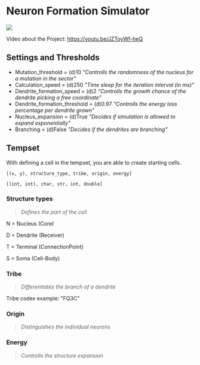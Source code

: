 # Neuron Formation Simulator
![](https://cdn.discordapp.com/attachments/810456487729168415/1195716206703951882/image.png?ex=65b5007f&is=65a28b7f&hm=dd8d75089833a7f118d16f95321dad2532d21a0834f887b5a9ba5df3b6ca08c1&)

Video about the Project: https://youtu.be/JZToyWf-heQ 
## Settings and Thresholds
- Mutation_threshold = (d)10 *"Controlls the randomness of the nucleus for a mutation in the sector"*
- Calculation_speed = (d)250 *"Time sleep for the iteration interval (in ms)"*
- Dendrite_formation_speed = (d)2 *"Controlls the growth chance of the dendrite picking a free coordinate"*
- Dendrite_formation_threshold = (d)0.97 *"Controlls the energy loss percentage per dendrite grown"*
- Nucleus_expansion = (d)True *"Decides if simulation is allowed to expand exponentially"*
- Branching = (d)False *"Decides if the dendrites are branching"*
  
## Tempset
With defining a cell in the tempset, you are able to create starting cells.

`[(x, y), structure_type, tribe, origin, energy]`

`[(int, int), char, str, int, double]`

### Structure types

> _Defines the part of the cell_

N = Nucleus (Core)

D = Dendrite (Receiver)

T = Terminal (ConnectionPoint)

S = Soma (Cell-Body)

### Tribe

> _Differentiates the branch of a dendrite_

Tribe codex example: "FQ3C"

### Origin

> _Distinguishes the individual neurons_

### Energy

> _Controlls the structure expansion_
